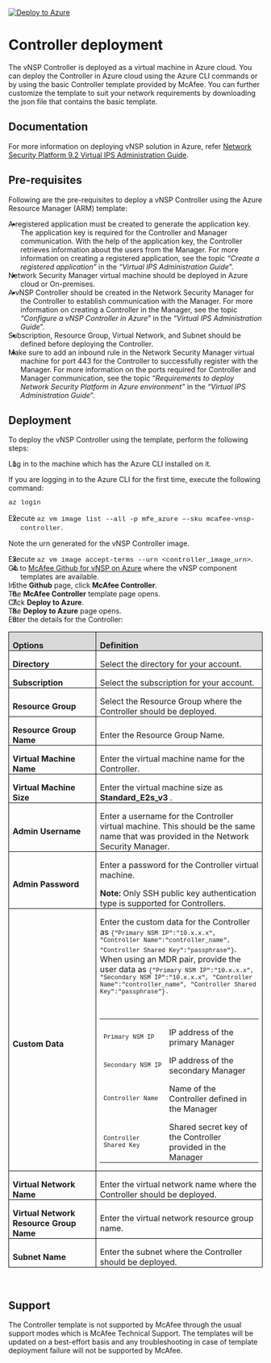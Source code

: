 [![Deploy to Azure](http://azuredeploy.net/deploybutton.png)](https://azuredeploy.net/)

<h1>Controller deployment</h1>
<p>The vNSP Controller is deployed as a virtual machine in Azure cloud. You can deploy the Controller in Azure cloud using the Azure CLI commands or by using the basic Controller template provided by McAfee. You can further customize the template to suit your network requirements by downloading the json file that contains the basic template.</p>
<h2>Documentation</h2>
<p>For more information on deploying vNSP solution in Azure, refer <a href="https://kc.mcafee.com/corporate/index?page=content&amp;id=PD27461&amp;actp=null&amp;viewlocale=en_US&amp;showDraft=false&amp;platinum_status=false&amp;locale=en_US">Network Security Platform 9.2 Virtual IPS Administration Guide</a>.</p>
<h2>Pre-requisites</h2>
<p>Following are the pre-requisites to deploy a vNSP Controller using the Azure Resource Manager (ARM) template:</p>
<ul>
<li style="text-indent: -.25in;">A registered application must be created to generate the application key. The application key is required for the Controller and Manager communication. With the help of the application key, the Controller retrieves information about the users from the Manager. For more information on creating a registered application, see the topic <em>&ldquo;Create a registered application&rdquo;</em> in the <em>&ldquo;Virtual IPS Administration Guide</em>&rdquo;.</li>
<li style="text-indent: -.25in;">Network Security Manager virtual machine should be deployed in Azure cloud or On-premises.</li>
<li style="text-indent: -.25in;">A vNSP Controller should be created in the Network Security Manager for the Controller to establish communication with the Manager. For more information on creating a Controller in the Manager, see the topic <em>&ldquo;Configure a vNSP Controller in Azure&rdquo;</em> in the <em>&ldquo;Virtual IPS Administration Guide</em>&rdquo;.</li>
<li style="text-indent: -.25in;">Subscription, Resource Group, Virtual Network, and Subnet should be defined before deploying the Controller.</li>
<li style="text-indent: -.25in;">Make sure to add an inbound rule in the Network Security Manager virtual machine for port 443 for the Controller to successfully register with the Manager. For more information on the ports required for Controller and Manager communication, see the topic &ldquo;<em>Requirements to deploy Network Security Platform in Azure environment&rdquo;</em> in the <em>&ldquo;Virtual IPS Administration Guide</em>&rdquo;.</li>
</ul>
<h2>Deployment</h2>
<p>To deploy the vNSP Controller using the template, perform the following steps:</p>
<ol>
<li style="text-indent: -.25in;">Log in to the machine which has the Azure CLI installed on it.</li>
</ol>
<p>If you are logging in to the Azure CLI for the first time, execute the following command:</p>
<p><span style="font-size: 10.0pt; line-height: 107%; font-family: 'Courier New';">az login</span></p>
<ol start="2">
<li style="text-indent: -.25in;">Execute <span style="font-size: 10.0pt; line-height: 107%; font-family: 'Courier New';">az vm image list --all -p mfe_azure &ndash;-sku mcafee-vnsp-controller</span>.</li>
</ol>
<p>Note the urn generated for the vNSP Controller image.</p>
<ol start="3">
<li style="text-indent: -.25in;">Execute <span style="font-size: 10.0pt; line-height: 107%; font-family: 'Courier New';">az vm image accept-terms --urn &lt;controller_image_urn&gt;</span>.</li>
<li style="text-indent: -.25in;">Go to <a href="https://github.com/mcafee/NSP/tree/master/Azure%20Templates">McAfee Github for vNSP on Azure</a> where the vNSP component templates are available.</li>
<li style="text-indent: -.25in;">In the <strong>Github</strong> page, click <strong>McAfee Controller</strong>.</li>
<li style="text-indent: -.25in;">The <strong>McAfee Controller</strong> template page opens.</li>
<li style="text-indent: -.25in;">Click <strong>Deploy to Azure</strong>.</li>
<li style="text-indent: -.25in;">The <strong>Deploy to Azure</strong> page opens.</li>
<li style="text-indent: -.25in;">Enter the details for the Controller:</li>
</ol>
<table style="border-collapse: collapse; border: none;">
<tbody>
<tr>
<td style="width: 152.75pt; border: solid windowtext 1.0pt; background: #D9D9D9; padding: 0in 5.4pt 0in 5.4pt;" width="204">
<p style="margin-bottom: .0001pt; line-height: normal;"><strong>Options</strong></p>
</td>
<td style="width: 314.75pt; border: solid windowtext 1.0pt; border-left: none; background: #D9D9D9; padding: 0in 5.4pt 0in 5.4pt;" width="420">
<p style="margin-bottom: .0001pt; line-height: normal;"><strong>Definition</strong></p>
</td>
</tr>
<tr>
<td style="width: 152.75pt; border: solid windowtext 1.0pt; border-top: none; padding: 0in 5.4pt 0in 5.4pt;" width="204">
<p style="margin-bottom: .0001pt; line-height: normal;"><strong>Directory</strong></p>
</td>
<td style="width: 314.75pt; border-top: none; border-left: none; border-bottom: solid windowtext 1.0pt; border-right: solid windowtext 1.0pt; padding: 0in 5.4pt 0in 5.4pt;" width="420">
<p style="margin-bottom: .0001pt; line-height: normal;">Select the directory for your account.</p>
</td>
</tr>
<tr>
<td style="width: 152.75pt; border: solid windowtext 1.0pt; border-top: none; padding: 0in 5.4pt 0in 5.4pt;" width="204">
<p style="margin-bottom: .0001pt; line-height: normal;"><strong>Subscription</strong></p>
</td>
<td style="width: 314.75pt; border-top: none; border-left: none; border-bottom: solid windowtext 1.0pt; border-right: solid windowtext 1.0pt; padding: 0in 5.4pt 0in 5.4pt;" width="420">
<p style="margin-bottom: .0001pt; line-height: normal;">Select the subscription for your account.</p>
</td>
</tr>
<tr>
<td style="width: 152.75pt; border: solid windowtext 1.0pt; border-top: none; padding: 0in 5.4pt 0in 5.4pt;" width="204">
<p style="margin-bottom: .0001pt; line-height: normal;"><strong>Resource Group</strong></p>
</td>
<td style="width: 314.75pt; border-top: none; border-left: none; border-bottom: solid windowtext 1.0pt; border-right: solid windowtext 1.0pt; padding: 0in 5.4pt 0in 5.4pt;" width="420">
<p style="margin-bottom: .0001pt; line-height: normal;">Select the Resource Group where the Controller should be deployed.</p>
</td>
</tr>
<tr>
<td style="width: 152.75pt; border: solid windowtext 1.0pt; border-top: none; padding: 0in 5.4pt 0in 5.4pt;" width="204">
<p style="margin-bottom: .0001pt; line-height: normal;"><strong>Resource Group Name</strong></p>
</td>
<td style="width: 314.75pt; border-top: none; border-left: none; border-bottom: solid windowtext 1.0pt; border-right: solid windowtext 1.0pt; padding: 0in 5.4pt 0in 5.4pt;" width="420">
<p style="margin-bottom: .0001pt; line-height: normal;">Enter the Resource Group Name.</p>
</td>
</tr>
<tr>
<td style="width: 152.75pt; border: solid windowtext 1.0pt; border-top: none; padding: 0in 5.4pt 0in 5.4pt;" width="204">
<p style="margin-bottom: .0001pt; line-height: normal;"><strong>Virtual Machine Name</strong></p>
</td>
<td style="width: 314.75pt; border-top: none; border-left: none; border-bottom: solid windowtext 1.0pt; border-right: solid windowtext 1.0pt; padding: 0in 5.4pt 0in 5.4pt;" width="420">
<p style="margin-bottom: .0001pt; line-height: normal;">Enter the virtual machine name for the Controller.</p>
</td>
</tr>
<tr>
<td style="width: 152.75pt; border: solid windowtext 1.0pt; border-top: none; padding: 0in 5.4pt 0in 5.4pt;" width="204">
<p style="margin-bottom: .0001pt; line-height: normal;"><strong>Virtual Machine Size</strong></p>
</td>
<td style="width: 314.75pt; border-top: none; border-left: none; border-bottom: solid windowtext 1.0pt; border-right: solid windowtext 1.0pt; padding: 0in 5.4pt 0in 5.4pt;" width="420">
<p style="margin-bottom: .0001pt; line-height: normal;">Enter the virtual machine size as <strong>Standard_E2s_v3 </strong>.</p>
</td>
</tr>
<tr>
<td style="width: 152.75pt; border: solid windowtext 1.0pt; border-top: none; padding: 0in 5.4pt 0in 5.4pt;" width="204">
<p style="margin-bottom: .0001pt; line-height: normal;"><strong>Admin Username</strong></p>
</td>
<td style="width: 314.75pt; border-top: none; border-left: none; border-bottom: solid windowtext 1.0pt; border-right: solid windowtext 1.0pt; padding: 0in 5.4pt 0in 5.4pt;" width="420">
<p style="margin-bottom: .0001pt; line-height: normal;">Enter a username for the Controller virtual machine. This should be the same name that was provided in the Network Security Manager.</p>
</td>
</tr>
<tr>
<td style="width: 152.75pt; border: solid windowtext 1.0pt; border-top: none; padding: 0in 5.4pt 0in 5.4pt;" width="204">
<p style="margin-bottom: .0001pt; line-height: normal;"><strong>Admin Password</strong></p>
</td>
<td style="width: 314.75pt; border-top: none; border-left: none; border-bottom: solid windowtext 1.0pt; border-right: solid windowtext 1.0pt; padding: 0in 5.4pt 0in 5.4pt;" width="420">
<p style="margin-bottom: .0001pt; line-height: normal;">Enter a password for the Controller virtual machine.</p>
<p style="margin-bottom: .0001pt; line-height: normal;"><strong>Note:</strong> Only SSH public key authentication type is supported for Controllers.</p>
</td>
</tr>
<tr>
<td style="width: 152.75pt; border: solid windowtext 1.0pt; border-top: none; padding: 0in 5.4pt 0in 5.4pt;" width="204">
<p style="margin-bottom: .0001pt; line-height: normal;"><strong>Custom Data</strong></p>
</td>
<td style="width: 314.75pt; border-top: none; border-left: none; border-bottom: solid windowtext 1.0pt; border-right: solid windowtext 1.0pt; padding: 0in 5.4pt 0in 5.4pt;" width="420">
<p style="margin-bottom: .0001pt; line-height: normal;">Enter the custom data for the Controller as <span style="font-size: 9.0pt; font-family: 'Courier New';">{"Primary NSM IP":"10.x.x.x", "Controller Name":"controller_name", "Controller Shared Key":"passphrase"}</span>. When using an MDR pair, provide the user data as <span style="font-size: 9.0pt; font-family: 'Courier New';">{"Primary NSM IP":"10.x.x.x", "Secondary NSM IP":"10.x.x.x", "Controller Name":"controller_name", "Controller Shared Key":"passphrase"}.</span></p>
<p style="margin-bottom: .0001pt; line-height: normal;"><span style="font-size: 9.0pt; font-family: 'Courier New';">&nbsp;</span></p>
<table style="border-collapse: collapse; border: none;">
<tbody>
<tr>
<td style="width: 116.0pt; padding: 0in 5.4pt 0in 5.4pt;" width="155">
<p style="margin-bottom: .0001pt; line-height: normal;"><span style="font-size: 9.0pt; font-family: 'Courier New';">Primary NSM IP</span></p>
</td>
<td style="width: 187.45pt; padding: 0in 5.4pt 0in 5.4pt;" width="250">
<p style="margin-bottom: .0001pt; line-height: normal;">IP address of the primary Manager</p>
</td>
</tr>
<tr>
<td style="width: 116.0pt; padding: 0in 5.4pt 0in 5.4pt;" width="155">
<p style="margin-bottom: .0001pt; line-height: normal;"><span style="font-size: 9.0pt; font-family: 'Courier New';">Secondary NSM IP</span></p>
</td>
<td style="width: 187.45pt; padding: 0in 5.4pt 0in 5.4pt;" width="250">
<p style="margin-bottom: .0001pt; line-height: normal;">IP address of the secondary Manager</p>
</td>
</tr>
<tr>
<td style="width: 116.0pt; padding: 0in 5.4pt 0in 5.4pt;" width="155">
<p style="margin-bottom: .0001pt; line-height: normal;"><span style="font-size: 9.0pt; font-family: 'Courier New';">Controller Name</span></p>
</td>
<td style="width: 187.45pt; padding: 0in 5.4pt 0in 5.4pt;" width="250">
<p style="margin-bottom: .0001pt; line-height: normal;">Name of the Controller defined in the Manager</p>
</td>
</tr>
<tr>
<td style="width: 116.0pt; padding: 0in 5.4pt 0in 5.4pt;" width="155">
<p style="margin-bottom: .0001pt; line-height: normal;"><span style="font-size: 9.0pt; font-family: 'Courier New';">Controller Shared Key</span></p>
</td>
<td style="width: 187.45pt; padding: 0in 5.4pt 0in 5.4pt;" width="250">
<p style="margin-bottom: .0001pt; line-height: normal;">Shared secret key of the Controller provided in the Manager</p>
</td>
</tr>
</tbody>
</table>
</td>
</tr>
<tr>
<td style="width: 152.75pt; border: solid windowtext 1.0pt; border-top: none; padding: 0in 5.4pt 0in 5.4pt;" width="204">
<p style="margin-bottom: .0001pt; line-height: normal;"><strong>Virtual Network Name</strong></p>
</td>
<td style="width: 314.75pt; border-top: none; border-left: none; border-bottom: solid windowtext 1.0pt; border-right: solid windowtext 1.0pt; padding: 0in 5.4pt 0in 5.4pt;" width="420">
<p style="margin-bottom: .0001pt; line-height: normal;">Enter the virtual network name where the Controller should be deployed.</p>
</td>
</tr>
<tr>
<td style="width: 152.75pt; border: solid windowtext 1.0pt; border-top: none; padding: 0in 5.4pt 0in 5.4pt;" width="204">
<p style="margin-bottom: .0001pt; line-height: normal;"><strong>Virtual Network Resource Group Name</strong></p>
</td>
<td style="width: 314.75pt; border-top: none; border-left: none; border-bottom: solid windowtext 1.0pt; border-right: solid windowtext 1.0pt; padding: 0in 5.4pt 0in 5.4pt;" width="420">
<p style="margin-bottom: .0001pt; line-height: normal;">Enter the virtual network resource group name.</p>
</td>
</tr>
<tr>
<td style="width: 152.75pt; border: solid windowtext 1.0pt; border-top: none; padding: 0in 5.4pt 0in 5.4pt;" width="204">
<p style="margin-bottom: .0001pt; line-height: normal;"><strong>Subnet Name</strong></p>
</td>
<td style="width: 314.75pt; border-top: none; border-left: none; border-bottom: solid windowtext 1.0pt; border-right: solid windowtext 1.0pt; padding: 0in 5.4pt 0in 5.4pt;" width="420">
<p style="margin-bottom: .0001pt; line-height: normal;">Enter the subnet where the Controller should be deployed.</p>
</td>
</tr>
</tbody>
</table>
<p>&nbsp;</p>
<h2>Support</h2>
<p>The Controller template is not supported by McAfee through the usual support modes which is McAfee Technical Support. The templates will be updated on a best-effort basis and any troubleshooting in case of template deployment failure will not be supported by McAfee.</p>